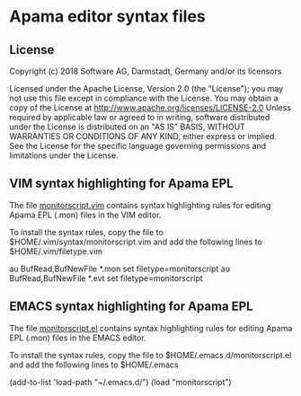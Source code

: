 # Apama editor syntax files

## License
Copyright (c) 2018 Software AG, Darmstadt, Germany and/or its licensors

Licensed under the Apache License, Version 2.0 (the "License"); you may not use this
file except in compliance with the License. You may obtain a copy of the License at
http://www.apache.org/licenses/LICENSE-2.0
Unless required by applicable law or agreed to in writing, software distributed under the
License is distributed on an "AS IS" BASIS, WITHOUT WARRANTIES OR CONDITIONS OF ANY KIND,
either express or implied. 
See the License for the specific language governing permissions and limitations under the License.


## VIM syntax highlighting for Apama EPL
The file [monitorscript.vim](monitorscript.vim) contains syntax highlighting
rules for editing Apama EPL (.mon) files in the VIM editor.

To install the syntax rules, copy the file to $HOME/.vim/syntax/monitorscript.vim 
and add the following lines to $HOME/.vim/filetype.vim

au BufRead,BufNewFile *.mon set filetype=monitorscript
au BufRead,BufNewFile *.evt set filetype=monitorscript


## EMACS syntax highlighting for Apama EPL
The file [monitorscript.el](monitorscript.el) contains syntax highlighting 
rules for editing Apama EPL (.mon) files in the EMACS editor.

To install the syntax rules, copy the file to $HOME/.emacs.d/monitorscript.el
and add the following lines to $HOME/.emacs

(add-to-list 'load-path "~/.emacs.d/")
(load "monitorscript")

